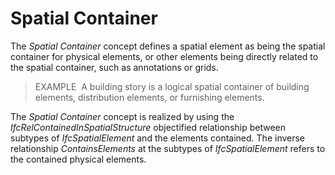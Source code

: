 Spatial Container
=================

The _Spatial Container_ concept defines a spatial element as being the spatial container for physical elements, or other elements being directly related to the spatial container, such as annotations or grids.

> EXAMPLE&nbsp; A building story is a logical spatial container of building elements, distribution elements, or furnishing elements.

The _Spatial Container_ concept is realized by using the _IfcRelContainedInSpatialStructure_ objectified relationship between subtypes of _IfcSpatialElement_ and the elements contained. The inverse relationship _ContainsElements_ at the subtypes of _IfcSpatialElement_ refers to the contained physical elements.

